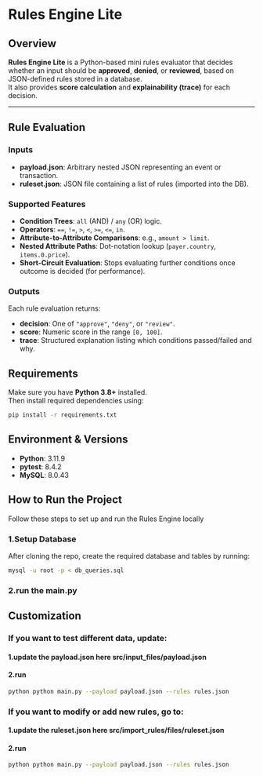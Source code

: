 # Rules Engine Lite

## Overview
**Rules Engine Lite** is a Python-based mini rules evaluator that decides whether an input should be **approved**, **denied**, or **reviewed**, based on JSON-defined rules stored in a database.  
It also provides **score calculation** and **explainability (trace)** for each decision.

---

## Rule Evaluation

### Inputs
- **payload.json**: Arbitrary nested JSON representing an event or transaction.  
- **ruleset.json**: JSON file containing a list of rules (imported into the DB).

### Supported Features
- **Condition Trees**: `all` (AND) / `any` (OR) logic.  
- **Operators**: `==`, `!=`, `>`, `<`, `>=`, `<=`, `in`.  
- **Attribute-to-Attribute Comparisons**: e.g., `amount > limit`.  
- **Nested Attribute Paths**: Dot-notation lookup (`payer.country`, `items.0.price`).  
- **Short-Circuit Evaluation**: Stops evaluating further conditions once outcome is decided (for performance).

### Outputs
Each rule evaluation returns:
- **decision**: One of `"approve"`, `"deny"`, or `"review"`.  
- **score**: Numeric score in the range `[0, 100]`.  
- **trace**: Structured explanation listing which conditions passed/failed and why. 

## Requirements

Make sure you have **Python 3.8+** installed.  
Then install required dependencies using:

```bash
pip install -r requirements.txt

```
## Environment & Versions

- **Python**: 3.11.9
- **pytest**: 8.4.2
- **MySQL**: 8.0.43 

##  How to Run the Project

Follow these steps to set up and run the Rules Engine locally   

### 1.Setup Database
After cloning the repo, create the required database and tables by running:

```bash
mysql -u root -p < db_queries.sql
```
### 2.run the main.py

## Customization
### If you want to test different data, update:
#### 1.update the payload.json here src/input_files/payload.json
#### 2.run 
```bash
python python main.py --payload payload.json --rules rules.json
```

### If you want to modify or add new rules, go to:
#### 1.update the ruleset.json here src/import_rules/files/ruleset.json
#### 2.run 
```bash
python python main.py --payload payload.json --rules rules.json
```
